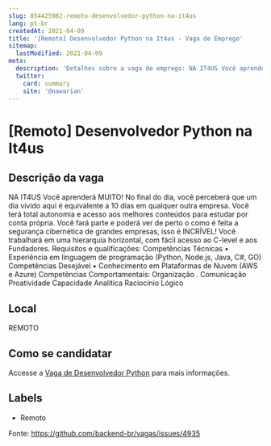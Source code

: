 ```yaml
---
slug: 854425982-remoto-desenvolvedor-python-na-it4us
lang: pt-br
createdAt: 2021-04-09
title: '[Remoto] Desenvolvedor Python na It4us - Vaga de Emprego'
sitemap:
  lastModified: 2021-04-09
meta:
  description: 'Detalhes sobre a vaga de emprego: NA IT4US Você aprenderá MUITO! No final do dia, você perceberá que um dia vivido aqui é equivalente a 10 dias em qualquer outra empresa. Você terá total autonomia e acesso aos melhores conteúdos para estudar por conta própria. Você fará parte e poderá ver de perto o como é feita a segurança cibernética de grandes empresas, isso é INCRÍVEL! Você trabalhará em uma hierarquia horizontal, com fácil acesso ao C-level e aos Fundadores. Requisitos e qualificações: Competências Técnicas • Experiência em linguagem de programação (Python, Node.js, Java, C#, GO) Competências Desejável • Conhecimento em Plataformas de Nuvem (AWS e Azure) Competências Comportamentais: Organização . Comunicação Proatividade Capacidade Analítica Raciocínio Lógico'
  twitter:
    card: summary
    site: '@nawarian'
---
```


# [Remoto] Desenvolvedor Python na It4us

## Descrição da vaga 
NA IT4US Você aprenderá MUITO! No final do dia, você perceberá que um dia vivido aqui é equivalente a 10 dias em qualquer outra empresa. Você terá total autonomia e acesso aos melhores conteúdos para estudar por conta própria. Você fará parte e poderá ver de perto o como é feita a segurança cibernética de grandes empresas, isso é INCRÍVEL! Você trabalhará em uma hierarquia horizontal, com fácil acesso ao C-level e aos Fundadores. Requisitos e qualificações: Competências Técnicas • Experiência em linguagem de programação (Python, Node.js, Java, C#, GO) Competências Desejável • Conhecimento em Plataformas de Nuvem (AWS e Azure) Competências Comportamentais: Organização . Comunicação Proatividade Capacidade Analítica Raciocínio Lógico
## Local 
REMOTO 
## Como se candidatar 
Accesse a [Vaga de Desenvolvedor Python](https://nerdprogramador.com.br/it4us-desenvolvedor-python/714dc747-e1f7-480b-ac88-45a748f85d40?utm_source=github) para mais informações. 
## Labels 
* Remoto 


Fonte: https://github.com/backend-br/vagas/issues/4935